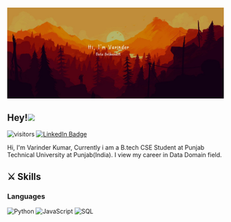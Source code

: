 ![Varinder's GitHub Banner](./assets/GithubHeader.jpg)

## Hey!<img src="https://media.giphy.com/media/hvRJCLFzcasrR4ia7z/giphy.gif" width="3%">
![visitors](https://visitor-badge.laobi.icu/badge?page_id=Varinder-KM.Varinder-KM)
[![LinkedIn Badge](https://img.shields.io/badge/LinkedIn-Profile-informational?style=flat&logo=linkedin&logoColor=white&color=0D76A8)](https://www.linkedin.com/in/varinder-kumar-6b2193230)

Hi, I'm Varinder Kumar, Currently i am a B.tech CSE Student at Punjab Technical University at Punjab(India). I view my career in Data Domain field.

## :crossed_swords: Skills

### Languages 

![Python](https://img.shields.io/badge/-Python-000?&logo=Python)
![JavaScript](https://img.shields.io/badge/-JavaScript-000?&logo=JavaScript)
![SQL](https://img.shields.io/badge/-SQL-000?&logo=MySQL)

